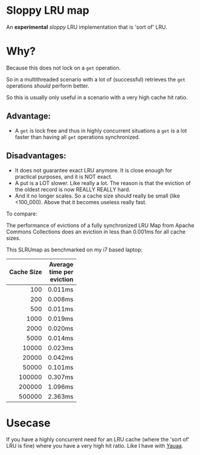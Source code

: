 # Sloppy LRU map
An **experimental** _sloppy_ LRU implementation that is 'sort of' LRU.

# Why?
Because this does not lock on a `get` operation.

So in a multithreaded scenario with a lot of (successful) retrieves the `get` operations _should_ perform better.

So this is usually only useful in a scenario with a very high cache hit ratio.

## Advantage: 
- A `get` is lock free and thus in highly concurrent situations a `get` is a lot faster than having all `get` operations synchronized.

## Disadvantages:
- It does not guarantee exact LRU anymore. It is close enough for practical purposes, and it is NOT exact.
- A put is a LOT slower. Like really a lot. The reason is that the eviction of the oldest record is now REALLY REALLY hard.
- And it no longer scales. So a cache size should really be small (like <100_000). Above that it becomes useless really fast.

To compare:

The performance of evictions of a fully synchronized LRU Map from Apache Commons Collections does an eviction in less than 0.001ms for all cache sizes.

This SLRUmap as benchmarked on my i7 based laptop:

|  Cache Size | Average<br/>time per<br/>eviction |
|------------:|----------------------------------:|
|         100 |                           0.011ms |
|         200 |                           0.008ms |
|         500 |                           0.011ms |
|        1000 |                           0.019ms |
|        2000 |                           0.020ms |
|        5000 |                           0.014ms |
|       10000 |                           0.023ms |
|       20000 |                           0.042ms |
|       50000 |                           0.101ms |
|      100000 |                           0.307ms |
|      200000 |                           1.096ms |
|      500000 |                           2.363ms |

# Usecase
If you have a highly concurrent need for an LRU cache (where the 'sort of' LRU is fine) where you have a very high hit ratio. Like I have with [Yauaa](https://yauaa.basjes.nl).
